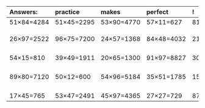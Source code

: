 | Answers: | practice | makes | perfect | ! |
| :--- | :--- | :--- | :--- | :--- |
| 51×84=4284 | 51×45=2295 | 53×90=4770 | 57×11=627 | 81×84=6804 | 
|   |   |   |   |   | 
|   |   |   |   |   | 
|   |   |   |   |   | 
| 26×97=2522 | 96×75=7200 | 24×57=1368 | 84×48=4032 | 21×35=735 | 
|   |   |   |   |   | 
|   |   |   |   |   | 
|   |   |   |   |   | 
|   |   |   |   |   | 
| 54×15=810 | 39×49=1911 | 20×65=1300 | 91×97=8827 | 30×37=1110 | 
|   |   |   |   |   | 
|   |   |   |   |   | 
|   |   |   |   |   | 
|   |   |   |   |   | 
| 89×80=7120 | 50×12=600 | 54×96=5184 | 35×51=1785 | 15×87=1305 | 
|   |   |   |   |   | 
|   |   |   |   |   | 
|   |   |   |   |   | 
|   |   |   |   |   | 
| 17×45=765 | 53×47=2491 | 45×97=4365 | 27×27=729 | 87×42=3654 | 

